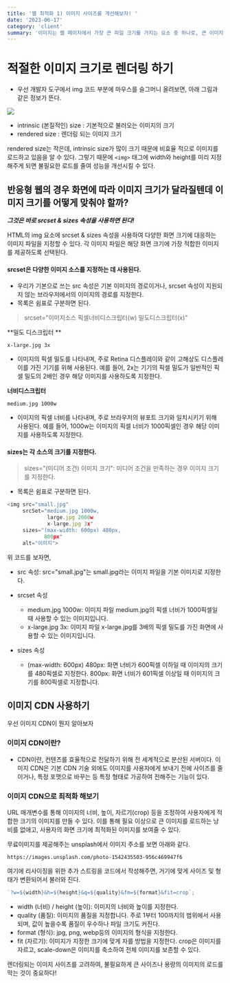 ```yaml
---
title: '웹 최적화 1) 이미지 사이즈를 개선해보자! '
date: '2023-06-17'
category: 'client'
summary: '이미지는 웹 페이지에서 가장 큰 파일 크기를 가지는 요소 중 하나로, 큰 이미지를 사용하면 웹 페이지의 로딩 속도가 느려지고 사용자 경험이 저하된다. 느린 로딩 속도는 결국 사용자의 이탈을 발생시킨다!!'
---
```


# 적절한 이미지 크기로 렌더링 하기

- 우선 개발자 도구에서 img 코드 부분에 마우스를 슬그머니 올려보면, 아래 그림과 같은 정보가 뜬다.

![](https://velog.velcdn.com/images/jiwonyyy/post/85eacfef-094d-4a66-b033-a8af8d20e3fb/image.png)

- intrinsic (본질적인) size : 기본적으로 불러오는 이미지의 크기
- rendered size : 렌더링 되는 이미지 크기

rendered size는 작은데, intrinsic size가 많이 크기 때문에 비효율 적으로 이미지를 로드하고 있음을 알 수 있다.
그렇기 때문에 `<img>` 태그에 width와 height를 미리 지정해주게 되면 불필요한 로드를 줄여 성능을 개선시킬 수 있다.

## 반응형 웹의 경우 화면에 따라 이미지 크기가 달라질텐데 이미지 크기를 어떻게 맞춰야 할까?

_**그것은 바로 srcset & sizes 속성을 사용하면 된다!**_

HTML의 img 요소에 srcset & sizes 속성을 사용하여 다양한 화면 크기에 대응하는 이미지 파일을 지정할 수 있다. 각 이미지 파일은 해당 화면 크기에 가장 적합한 이미지를 제공하도록 선택된다.

#### srcset은 다양한 이미지 소스를 지정하는 데 사용된다.

- 우리가 기본으로 쓰는 src 속성은 기본 이미지의 경로이거나, srcset 속성이 지원되지 않는 브라우저에서의 이미지의 경로를 지정한다.
- 목록은 쉼표로 구분하면 된다.

> srcset="이미지소스 픽셀너비디스크립터(w) 밀도디스크립터(x)"

**밀도 디스크립터 **

```
x-large.jpg 3x
```

- 이미지의 픽셀 밀도를 나타내며, 주로 Retina 디스플레이와 같이 고해상도 디스플레이를 가진 기기를 위해 사용된다. 예를 들어, 2x는 기기의 픽셀 밀도가 일반적인 픽셀 밀도의 2배인 경우 해당 이미지를 사용하도록 지정한다.

**너비디스크립터**

```
medium.jpg 1000w
```

- 이미지의 픽셀 너비를 나타내며, 주로 브라우저의 뷰포트 크기와 일치시키기 위해 사용된다. 예를 들어, 1000w는 이미지의 픽셀 너비가 1000픽셀인 경우 해당 이미지를 사용하도록 지정한다.

#### sizes는 각 소스의 크기를 지정한다.

> sizes="(미디어 조건) 이미지 크기": 미디어 조건을 만족하는 경우 이미지 크기를 지정한다.

- 목록은 쉼표로 구분하면 된다.

```js
<img src="small.jpg"
     srcSet="medium.jpg 1000w,
             large.jpg 2000w
             x-large.jpg 3x"
     sizes="(max-width: 600px) 480px,
            800px"
     alt="이미지">
```

위 코드를 보자면,

- src 속성: src="small.jpg"는 small.jpg라는 이미지 파일을 기본 이미지로 지정한다.

- srcset 속성

  - medium.jpg 1000w: 이미지 파일 medium.jpg의 픽셀 너비가 1000픽셀일 때 사용할 수 있는 이미지입니다.
  - x-large.jpg 3x: 이미지 파일 x-large.jpg를 3배의 픽셀 밀도를 가진 화면에 사용할 수 있는 이미지입니다.

- sizes 속성
  - (max-width: 600px) 480px: 화면 너비가 600픽셀 이하일 때 이미지의 크기를 480픽셀로 지정한다.
    800px: 화면 너비가 601픽셀 이상일 때 이미지의 크기를 800픽셀로 지정합니다.

## 이미지 CDN 사용하기

우선 이미지 CDN이 뭔지 알아보자

### 이미지 CDN이란?

- CDN이란, 컨텐츠를 효율적으로 전달하기 위해 전 세계적으로 분산된 서버이다.
  이미지 CDN은 기본 CDN 기술 외에도 이미지를 사용자에게 보내기 전에 사이즈를 줄이거나, 특정 포맷으로 바꾸는 등 특정 형태로 가공하여 전해주는 기능이 있다.

### 이미지 CDN으로 최적화 해보기

URL 매개변수를 통해 이미지의 너비, 높이, 자르기(crop) 등을 조정하여 사용자에게 적합한 크기의 이미지를 만들 수 있다. 이를 통해 필요 이상으로 큰 이미지를 로드하는 낭비를 없애고, 사용자의 화면 크기에 최적화된 이미지를 보여줄 수 있다.

무료이미지를 제공해주는 unsplash에서 이미지 주소를 보면 아래와 같다.

```
https://images.unsplash.com/photo-1542435503-956c469947f6
```

여기에 리사이징을 위한 추가 스트링을 코드에서 작성해주면, 거기에 맞게 사이즈 및 형태가 변환되어서 불러와 진다.

```js
`?w=${width}&h=${height}&q=${quality}&fm=${format}&fit=crop`;
```

- width (너비) / height (높이): 이미지의 너비와 높이를 지정한다.
- quality (품질): 이미지의 품질을 지정합니다. 주로 1부터 100까지의 범위에서 사용되며, 값이 높을수록 품질이 우수하나 파일 크기도 커진다.
- format (형식): jpg, png, webp등의 이미지의 형식을 지정한다.
- fit (자르기): 이미지가 지정한 크기에 맞게 자를 방법을 지정한다. crop은 이미지를 자르고, scale-down은 이미지를 축소하여 전체 이미지를 보존할 수 있다.

렌더링되는 이미지 사이즈를 고려하여, 불필요하게 큰 사이즈나 용량의 이미지의 로드를 막는 것이 중요하다!
